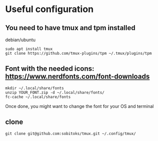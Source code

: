 # Useful configuration

## You need to have tmux and tpm installed

debian/ubuntu
```
sudo apt install tmux
git clone https://github.com/tmux-plugins/tpm ~/.tmux/plugins/tpm
```

## Font with the needed icons: https://www.nerdfonts.com/font-downloads 

```
mkdir ~/.local/share/fonts
unzip YOUR_FONT.zip -d ~/.local/share/fonts/
fc-cache ~/.local/share/fonts
```

Once done, you might want to change the font for your OS and terminal

## clone


```
git clone git@github.com:sobitoks/tmux.git ~/.config/tmux/
```


